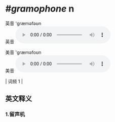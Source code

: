 # ***\#gramophone*** n
英音 'ɡræməfəʊn  
英音
<audio src="./media/gramophone1.aac" controls="controls"></audio>

美音 'ɡræməfoʊn  
美音
<audio src="./media/gramophone2.aac" controls="controls"></audio>



| 词频 1 |  

英文释义
---
### 1.**留声机**  


